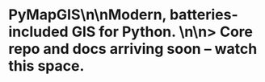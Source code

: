 # PyMapGIS\n\nModern, batteries-included GIS for Python.  \n\n> Core repo and docs arriving soon – watch this space.
